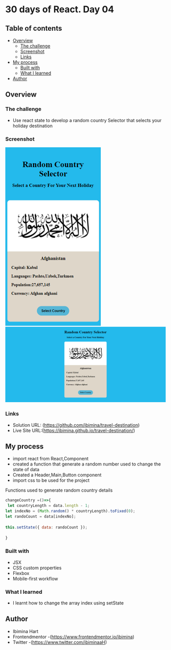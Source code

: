 # 30 days of React. Day 04

## Table of contents

- [Overview](#overview)
  - [The challenge](#the-challenge)
  - [Screenshot](#screenshot)
  - [Links](#links)
- [My process](#my-process)
  - [Built with](#built-with)
  - [What I learned](#what-i-learned)
- [Author](#author)


## Overview

### The challenge
- Use react state to develop a random country Selector that selects your  holiday destination
### Screenshot

![mobile](Capture078.png)
![desktop](Capture077.png)


### Links

- Solution URL: (https://github.com/ibimina/travel-destination)
- Live Site URL:(https://ibimina.github.io/travel-destination/)

## My process
- import react from React,Component
- created a function that generate a random number used to change the state of data
- Created a Header,Main,Button component
- import css to be used for the project

Functions used to generate random country details
```js
changeCountry =()=>{
 let countryLength = data.length - 1;
let indexNo = (Math.random() * countryLength).toFixed(0);
let randoCount = data[indexNo];

this.setState({ data: randoCount });

}
```


### Built with

- JSX
- CSS custom properties
- Flexbox
- Mobile-first workflow


### What I learned

- I learnt how to change the array index using setState

## Author

- Ibimina Hart
- Frontendmentor -(https://www.frontendmentor.io/ibimina)
- Twitter -(https://www.twitter.com/ibiminaaH)
